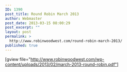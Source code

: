 ```yaml
---
ID: 1390
post_title: Round Robin March 2013
author: Webmaster
post_date: 2013-03-15 08:00:29
post_excerpt: ""
layout: post
permalink: >
  http://www.robinwoodwest.com/round-robin-march-2013/
published: true
---
```

[gview file="http://www.robinwoodwest.com/wp-content/uploads/2013/02/march-2013-round-robin.pdf"]